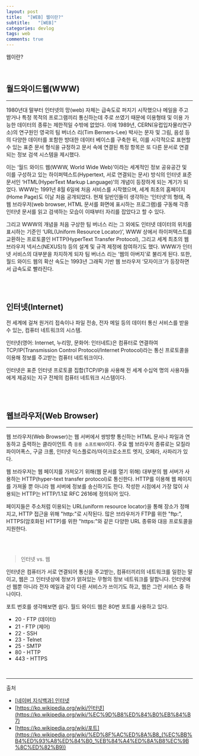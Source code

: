 ```yaml
---
layout: post
title:  "[WEB] 웹이란?"
subtitle:   "[WEB]"
categories: devlog
tags: web
comments: true
---
```


웹이란?

<br>


## 월드와이드웹(WWW)
---

1980년대 말부터 인터넷의 망(web) 자체는 급속도로 퍼지기 시작했으나 메일을 주고받거나 특정 목적의 프로그램끼리 통신하는데 주로 쓰였기 때문에 이용형태 및 이용 가능한 데이터의 종류는 제한적일 수밖에 없었다. 이에 1989년, CERN(유럽입자물리연구소)의 연구원인 영국의 팀 버너스 리(Tim Berners-Lee) 박사는 문자 및 그림, 음성 등의 다양한 데이터를 포함한 방대한 데이터 베이스를 구축한 뒤, 이를 시각적으로 표현할 수 있는 표준 문서 형식을 규정하고 문서 속에 연결된 특정 항목은 또 다른 문서로 연결되는 정보 검색 시스템을 제시했다.

이는 ‘월드 와이드 웹(WWW, World Wide Web)’이라는 세계적인 정보 공유공간 및 이를 구성하고 있는 하이퍼텍스트(Hypertext, 서로 연결되는 문서) 방식의 인터넷 표준문서인 ‘HTML(HyperText Markup Language)’의 개념이 등장하게 되는 계기가 되었다. WWW는 1991년 8월 6일에 처음 서비스를 시작했으며, 세계 최초의 홈페이지(Home Page)도 이날 처음 공개되었다. 현재 일반인들이 생각하는 ‘인터넷’의 형태, 즉 웹 브라우저(web browser, HTML 문서를 화면에 표시하는 프로그램)를 구동해 각종 인터넷 문서를 읽고 검색하는 모습이 이때부터 자리를 잡았다고 할 수 있다.

그리고 WWW의 개념을 처음 구상한 팀 버너스 리는 그 외에도 인터넷 데이터의 위치를 표시하는 기준인 ‘URL(Uniform Resource Locator)’, WWW 상에서 하이퍼텍스트를 교환하는 프로토콜인 HTTP(HyperText Transfer Protocol), 그리고 세계 최초의 웹 브라우저 넥서스(NEXUS)1) 등의 설계 및 규격 제정에 참여하기도 했다. WWW가 인터넷 서비스의 대부분을 차지하게 되자 팀 버너스 리는 ‘웹의 아버지’로 불리게 된다. 또한, 월드 와이드 웹의 확산 속도는 1993년 그래픽 기반 웹 브라우저 ‘모자이크’가 등장하면서 급속도로 빨라진다.


<br><br>


## 인터넷(Internet)

전 세계에 걸쳐 원거리 접속이나 파일 전송, 전자 메일 등의 데이터 통신 서비스를 받을 수 있는, 컴퓨터 네트워크의 시스템.

인터넷(영어: Internet, 누리망, 문화어: 인터네트)은 컴퓨터로 연결하여 TCP/IP(Transmission Control Protocol/Internet Protocol)라는 통신 프로토콜을 이용해 정보를 주고받는 컴퓨터 네트워크이다.

인터넷은 표준 인터넷 프로토콜 집합(TCP/IP)을 사용해 전 세계 수십억 명의 사용자들에게 제공되는 지구 전체의 컴퓨터 네트워크 시스템이다. 

<br><br>


## 웹브라우저(Web Browser)
---

웹 브라우저(Web Browser)는 웹 서버에서 쌍방향 통신하는 HTML 문서나 파일과 연동하고 출력하는 클라이언트 측 `응용 소프트웨어`이다. 주요 웹 브라우저 종류로는 모질라 파이어폭스, 구글 크롬, 인터넷 익스플로러/마이크로소프트 엣지, 오페라, 사파리가 있다.


웹 브라우저는 웹 페이지를 가져오기 위해(웹 문서를 열기 위해) 대부분의 웹 서버가 사용하는 HTTP(hyper-text transfer protocol)로 통신한다. HTTP를 이용해 웹 페이지를 가져올 뿐 아니라 웹 서버에 정보를 송신하기도 한다. 작성한 시점에서 가장 많이 사용되는 HTTP는 HTTP/1.1로 RFC 2616에 정의되어 있다.

페이지들은 주소처럼 이용되는 URL(uniform resource locator)을 통해 장소가 정해지고, HTTP 접근을 위해 "http:"로 시작된다. 많은 브라우저가 FTP를 위한 "ftp:", HTTPS(암호화된 HTTP)를 위한 "https:"와 같은 다양한 URL 종류와 대응 프로토콜을 지원한다.

<br><br>


> 인터넷 vs. 웹

인터넷은 컴퓨터가 서로 연결되어 통신을 주고받는, 컴퓨터끼리의 네트워크를 일컫는 말이고, 웹은 그 인터넷상에 정보가 얽혀있는 무형의 정보 네트워크를 말합니다. 인터넷에선 웹뿐 아니라 전자 메일과 같이 다른 서비스가 쓰이기도 하고, 웹은 그런 서비스 중 하나이다.

포트 번호를 생각해보면 쉽다. 월드 와이드 웹은 80번 포트를 사용하고 있다.

- 20 - FTP (데이터)
- 21 - FTP (제어)
- 22 - SSH
- 23 - Telnet
- 25 - SMTP
- 80 - HTTP
- 443 - HTTPS

<br>

---
출처

+ [[네이버 지식백과] 인터넷](https://terms.naver.com/entry.nhn?docId=3573476&cid=59088&categoryId=59096) 
+ [https://ko.wikipedia.org/wiki/인터넷](https://ko.wikipedia.org/wiki/%EC%9D%B8%ED%84%B0%EB%84%B7)
+ [https://ko.wikipedia.org/wiki/포트](https://ko.wikipedia.org/wiki/%ED%8F%AC%ED%8A%B8_(%EC%BB%B4%ED%93%A8%ED%84%B0_%EB%84%A4%ED%8A%B8%EC%9B%8C%ED%82%B9))
